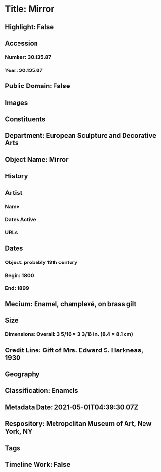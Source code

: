 # Title: Mirror
## Highlight: False
## Accession
### Number: 30.135.87
### Year: 30.135.87
## Public Domain: False
## Images
## Constituents
## Department: European Sculpture and Decorative Arts
## Object Name: Mirror
## History
## Artist
### Name
### Dates Active
### URLs
## Dates
### Object: probably 19th century
### Begin: 1800
### End: 1899
## Medium: Enamel, champlevé, on brass gilt
## Size
### Dimensions: Overall: 3 5/16 × 3 3/16 in. (8.4 × 8.1 cm)
## Credit Line: Gift of Mrs. Edward S. Harkness, 1930
## Geography
## Classification: Enamels
## Metadata Date: 2021-05-01T04:39:30.07Z
## Respository: Metropolitan Museum of Art, New York, NY
## Tags
## Timeline Work: False